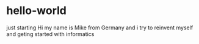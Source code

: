 # hello-world
just starting
Hi my name is Mike from Germany and i try to reinvent myself and geting started with informatics
